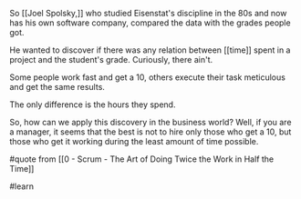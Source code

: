 So [[Joel Spolsky,]] who studied Eisenstat's discipline in the 80s and now has his own software company, compared the data with the grades people got.

He wanted to discover if there was any relation between [[time]] spent in a project and the student's grade. Curiously, there ain't.

Some people work fast and get a 10, others execute their task meticulous and get the same results.

The only difference is the hours they spend.

So, how can we apply this discovery in the business world? Well, if you are a manager, it seems that the best is not to hire only those who get a 10, but those who get it working during the least amount of time possible.

#quote from [[0 - Scrum - The Art of Doing Twice the Work in Half the Time]]

#learn